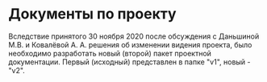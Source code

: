 # Документы по проекту

Вследствие принятого 30 ноября 2020 после обсуждения с Даньшиной М.В. и Ковалёвой А. А. решения об изменении видения проекта, было необходимо разработать новый (второй) пакет проектной документации. Первый (исходный) представлен в папке "v1", новый - "v2".


